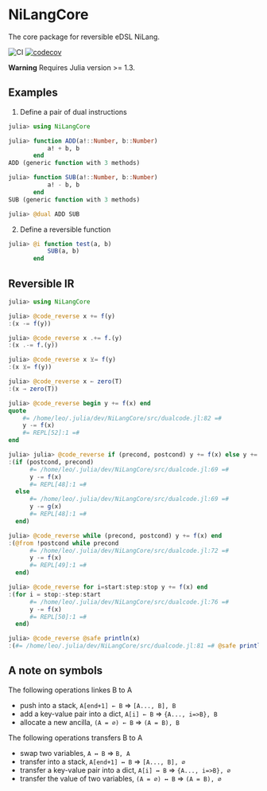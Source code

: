 # NiLangCore

The core package for reversible eDSL NiLang.

![CI](https://github.com/GiggleLiu/NiLangCore.jl/workflows/CI/badge.svg)
[![codecov](https://codecov.io/gh/GiggleLiu/NiLangCore.jl/branch/master/graph/badge.svg?token=ReCkoV9Pgp)](https://codecov.io/gh/GiggleLiu/NiLangCore.jl)

**Warning**
Requires Julia version >= 1.3.

## Examples
1. Define a pair of dual instructions
```julia
julia> using NiLangCore

julia> function ADD(a!::Number, b::Number)
           a! + b, b
       end
ADD (generic function with 3 methods)

julia> function SUB(a!::Number, b::Number)
           a! - b, b
       end
SUB (generic function with 3 methods)

julia> @dual ADD SUB
```

2. Define a reversible function
```julia
julia> @i function test(a, b)
           SUB(a, b)
       end
```

## Reversible IR

```julia
julia> using NiLangCore

julia> @code_reverse x += f(y)
:(x -= f(y))

julia> @code_reverse x .+= f.(y)
:(x .-= f.(y))

julia> @code_reverse x ⊻= f(y)
:(x ⊻= f(y))

julia> @code_reverse x ← zero(T)
:(x → zero(T))

julia> @code_reverse begin y += f(x) end
quote
    #= /home/leo/.julia/dev/NiLangCore/src/dualcode.jl:82 =#
    y -= f(x)
    #= REPL[52]:1 =#
end

julia> julia> @code_reverse if (precond, postcond) y += f(x) else y += g(x) end
:(if (postcond, precond)
      #= /home/leo/.julia/dev/NiLangCore/src/dualcode.jl:69 =#
      y -= f(x)
      #= REPL[48]:1 =#
  else
      #= /home/leo/.julia/dev/NiLangCore/src/dualcode.jl:69 =#
      y -= g(x)
      #= REPL[48]:1 =#
  end)

julia> @code_reverse while (precond, postcond) y += f(x) end
:(@from !postcond while precond
      #= /home/leo/.julia/dev/NiLangCore/src/dualcode.jl:72 =#
      y -= f(x)
      #= REPL[49]:1 =#
  end)

julia> @code_reverse for i=start:step:stop y += f(x) end
:(for i = stop:-step:start
      #= /home/leo/.julia/dev/NiLangCore/src/dualcode.jl:76 =#
      y -= f(x)
      #= REPL[50]:1 =#
  end)

julia> @code_reverse @safe println(x)
:(#= /home/leo/.julia/dev/NiLangCore/src/dualcode.jl:81 =# @safe println(x))
```


## A note on symbols
The following operations linkes B to A
* push into a stack, `A[end+1] ← B` => `[A..., B], B`
* add a key-value pair into a dict, `A[i] ← B` => `{A..., i=>B}, B`
* allocate a new ancilla, `(A = ∅) ← B` => `(A = B), B`

The following operations transfers B to A
* swap two variables, `A ↔ B` => `B, A`
* transfer into a stack, `A[end+1] ↔ B` => `[A..., B], ∅`
* transfer a key-value pair into a dict, `A[i] ↔ B` => `{A..., i=>B}, ∅`
* transfer the value of two variables, `(A = ∅) ↔ B` => `(A = B), ∅`